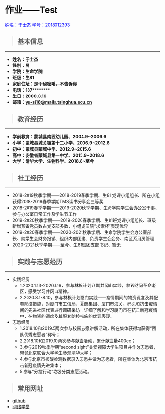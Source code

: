 
<h1>
 作业——Test
</h1>  
<p style="bold; color:blue;">
  姓名：于士杰 学号：2018012393
</p>


>## 基本信息
---
- **姓名：于士杰**
- **性别：男**
- **学院：生命学院**
- **班级：生81**
- **家庭住址：~~是个秘密哦，不告诉你~~**
- **电话：187**********
- **生日：2000.3.16**
- **邮箱：yu-sj18@mails.tsinghua.edu.cn**

>## 教育经历
---
- **学前教育：蒙城县南园幼儿园、2004.9~2006.6**
- **小学：蒙城县城关镇第十二小学、2006.9~2012.6**
- **初中：蒙城县蒙城中学、2012.9~2015.6**
- **高中：安徽省蒙城县第一中学、2015.9~2018.6**
- **大学：清华大学、生物科学、2018.8~至今**

>## 社工经历
---
- 2018-2019秋季学期——2018-2019春季学期、生81 党课小组组长、所在小组获得2018-2019春季学期TMS读书分享会三等奖
- 2018-2019春季学期——2019-2020秋季学期、生命学院学生会办公室干事、参与办公室日常工作及学生节工作
- 2019-2020秋季学期——2019-2020春季学期、生81班党课小组组长、班级新增预备党员数占党支部多数，小组成员院“求索杯”表现优异
- 2019-2020春季学期——2020-2021秋季学期、生命学院学生会办公室部长、院学生会财务报销、组织内部团建、负责学生会会务、南区系用房管理
- 2020-2021秋季学期——至今、生81班团支部书记、暂无

>## 实践与志愿经历
---
- 实践经历
  - 1.2020.1.13-2020.1.16，参与林枫计划八期井冈山实践，参观访问革命老区，感受学习井冈山精神。
  - 2.2020.8.1-8.10，参与林枫计划厦门实践——疫情期间的物资调度及其配套防控措施，对厦门市工信局、夏商集团、厦门市海关、码头和抗击疫情间的先进社区代表进行调研采访；详细了解和学习厦门市在抗击新冠疫情中，在物资的调度及其配套防控措施的优异表现。
- 志愿经历
  - 1.2018.10和2019.5两次参与校园志愿讲解活动，所在集体获得均获得“团队优秀志愿者”称号；
  - 2.2018.10和2019.10两次参与献血活动，累计献血量400cc；
  - 3.参与2019秋季学期“second sight”关爱视障大学生项目并作为志愿者，带领北京联合大学学生参观清华大学；
  - 4.参与北京市核酸检测数据录入志愿并做为志愿者，所在集体为北京市抗击新冠疫情先进集体；
  - 5.参与“分投行动”垃圾分类志愿活动。

>## 常用网址
 - [github](https://github.com/)  
 - [网络学堂](https://learn.tsinghua.edu.cn/)
